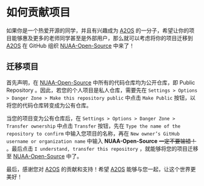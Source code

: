 # 如何贡献项目

如果你是一个热爱开源的同学，并且有兴趣成为 [A2OS] 的一分子，希望让你的项目能够惠及更多的老师同学甚至是外部用户，那么就可以考虑将你的项目迁移到 [A2OS] 在 GitHub 组织 [NUAA-Open-Source] 中来了！

## 迁移项目

首先声明，在 [NUAA-Open-Source] 中所有的代码仓库均为公开仓库，即 Public Repository 。因此，若您的个人项目是私人仓库，需要先在 `Settings > Options > Danger Zone > Make this repository public` 中点击 `Make Public` 按钮，以将您的代码仓库转变成为公有仓库。

当您的项目变为公有仓库后，在 `Settings > Options > Danger Zone > Transfer ownership` 中点击 `Transfer` 按钮，先在 `Type the name of the repository to confirm` 中输入您项目的名称，再在 `New owner’s GitHub username or organization name` 中输入 **NUAA-Open-Source** ~~一定不要输错！~~ 。最后点击 `I understand, transfer this repository` ，就能够将您的项目迁移至 [NUAA-Open-Source] 中了。

最后，感谢您对 [A2OS] 的贡献和支持！希望 [A2OS] 能够与您一起，让这个世界更美好！

[A2OS]: https://www.a2os.club/
[NUAA-Open-Source]: https://github.com/NUAA-Open-Source/

